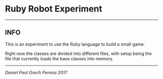 # Ruby Robot Experiment
---

## INFO
This is an experiment to use the Ruby language to build a small game.

Right now the classes are divided into different files, with setup being the file that currently loads the base classes into memory.

---
_*Daniel Paul Grech Pereira 2017*_
